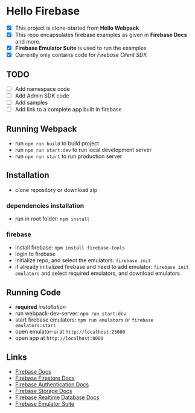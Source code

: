 # Hello Firebase

- [x] This project is clone-started from **Hello Webpack**
- [x] This repo encapsulates firebase examples as given in **Firebase Docs** and more.
- [x] **Firebase Emulator Suite** is used to run the examples
- [x] Currently only contains code for *Firebase Client SDK*

## TODO
- [ ] Add namespace code
- [ ] Add Admin SDK code
- [ ] Add samples
- [ ] Add link to a complete app built in firebase

## Running Webpack
- run `npm run build` to build project
- run `npm run start:dev` to run local development server
- run `npm run start` to run production server

## Installation
- clone repository or download zip
### dependencies installation
- run in root folder: `npm install`
### firebase
- install firebase: `npm install firebase-tools`
- login to firebase
- initialize repo, and select the emulators: `firebase init`
- if already initialized firebase and need to add emulator: `firebase init emulators` and select required emulators, and download emulators

## Running Code
- **required** *installation*
- run webpack-dev-server: `npm run start:dev`
- start firebase emulators: `npm run emulators` or `firebase emulators:start`
- open emulator-ui at `http://localhost:25000`
- open app at `http://localhost:8080`

## Links
- [Firebase Docs][firebase]
- [Firebase Firestore Docs][firestore]
- [Firebase Authentication Docs][auth]
- [Firebase Storage Docs][storage]
- [Firebase Realtime Database Docs][database]
- [Firebase Emulator Suite][emulators]
 
[firebase]: <https://firebase.google.com/docs/build>
[firestore]: <https://firebase.google.com/docs/firestore>
[auth]: <https://firebase.google.com/docs/auth>
[storage]: <https://firebase.google.com/docs/storage>
[database]: <https://firebase.google.com/docs/database>
[emulators]: <https://firebase.google.com/docs/emulator-suite>
